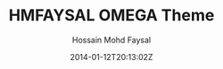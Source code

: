 ---
title: "HMFAYSAL OMEGA Theme"
github: https://github.com/hmfaysal/hmfaysal-omega-theme
demo: http://hmfaysal.github.io/hmfaysal-omega-theme/
author: Hossain Mohd Faysal
draft: true
ssg:
  - Jekyll
cms:
  - No Cms
date: 2014-01-12T20:13:02Z
github_branch: gh-pages
---
